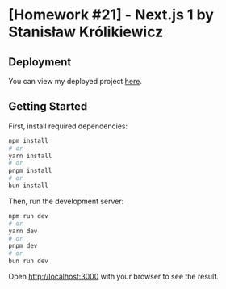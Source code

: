 # [Homework #21] - Next.js 1 by Stanisław Królikiewicz

## Deployment

You can view my deployed project [here](https://avatars-app-ledz.vercel.app/).

## Getting Started
First, install required dependencies:
```bash
npm install
# or
yarn install
# or
pnpm install
# or
bun install
```

Then, run the development server:

```bash
npm run dev
# or
yarn dev
# or
pnpm dev
# or
bun run dev
```

Open [http://localhost:3000](http://localhost:3000) with your browser to see the result.
